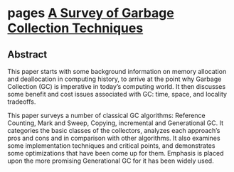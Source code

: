 # pages [A Survey of Garbage Collection Techniques](http://pages.cs.wisc.edu/~zhong/termproj_surveyGC.html)

## Abstract

This paper starts with some background information on memory allocation and deallocation in computing history, to arrive at the point why Garbage Collection (GC) is imperative in today’s computing world. It then discusses some benefit and cost issues associated with GC: time, space, and locality tradeoffs.

This paper surveys a number of classical GC algorithms: Reference Counting, Mark and Sweep, Copying, incremental and Generational GC. It categories the basic classes of the collectors, analyzes each approach’s pros and cons and in comparison with other algorithms. It also examines some implementation techniques and critical points, and demonstrates some optimizations that have been come up for them. Emphasis is placed upon the more promising Generational GC for it has been widely used.